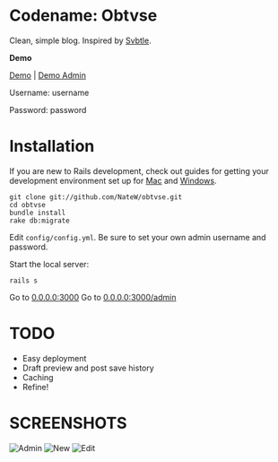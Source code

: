 Codename: Obtvse
================
Clean, simple blog.  Inspired by [Svbtle](http://svbtle.com).

**Demo**

[Demo](http://obtvse.herokuapp.com) | [Demo Admin](http://obtvse.herokuapp.com/admin)

Username: username

Password: password


Installation
============

If you are new to Rails development, check out guides for getting your development environment set up for [Mac](http://astonj.com/tech/setting-up-a-ruby-dev-enviroment-on-lion/) and [Windows](http://jelaniharris.com/2011/installing-ruby-on-rails-3-in-windows/).

    git clone git://github.com/NateW/obtvse.git
    cd obtvse
    bundle install
    rake db:migrate

Edit `config/config.yml`.  Be sure to set your own admin username and password.


Start the local server:

    rails s

Go to [0.0.0.0:3000](http://0.0.0.0:3000/)
Go to [0.0.0.0:3000/admin](http://0.0.0.0:3000/admin)


TODO
====
- Easy deployment
- Draft preview and post save history
- Caching
- Refine!


SCREENSHOTS
===========
![Admin](http://i.imgur.com/OVr7q.png)
![New](http://i.imgur.com/MTm2c.png)
![Edit](http://i.imgur.com/VSR7M.png)
